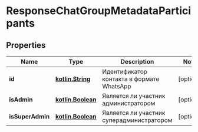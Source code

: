 # ResponseChatGroupMetadataParticipants

## Properties
Name | Type | Description | Notes
------------ | ------------- | ------------- | -------------
**id** | [**kotlin.String**](.md) | Идентификатор контакта в формате WhatsApp |  [optional]
**isAdmin** | [**kotlin.Boolean**](.md) | Является ли участник администратором |  [optional]
**isSuperAdmin** | [**kotlin.Boolean**](.md) | Является ли участник суперадминистратором |  [optional]
